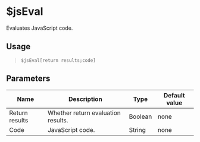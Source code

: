 # $jsEval
Evaluates JavaScript code.
## Usage
> `$jsEval[return results;code]`
## Parameters
|      Name      |            Description             |  Type   | Default value |
|----------------|------------------------------------|---------|---------------|
| Return results | Whether return evaluation results. | Boolean | none          |
| Code           | JavaScript code.                   | String  | none          |
